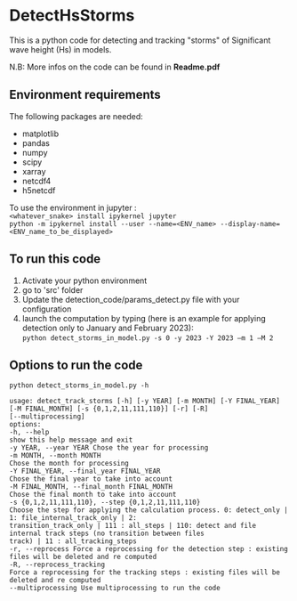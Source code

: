 # DetectHsStorms
This is a python code for detecting and tracking "storms" of Significant wave height (Hs) in models.

N.B: More infos on the code can be found in **Readme.pdf**


## Environment requirements
The following packages are needed:
- matplotlib
- pandas
- numpy
- scipy
- xarray
- netcdf4
- h5netcdf

To use the environment in jupyter :  
`<whatever_snake> install ipykernel jupyter`  
`python -m ipykernel install --user --name=<ENV_name> --display-name=<ENV_name_to_be_displayed>`

## To run this code 
1) Activate your python environment
2) go to 'src' folder
3) Update the detection_code/params_detect.py file with your configuration
4) launch the computation by typing (here is an example for applying detection only to January and February 2023):  
  `python detect_storms_in_model.py -s 0 -y 2023 -Y 2023 –m 1 –M 2`


## Options to run the code
```
python detect_storms_in_model.py -h

usage: detect_track_storms [-h] [-y YEAR] [-m MONTH] [-Y FINAL_YEAR] [-M FINAL_MONTH] [-s {0,1,2,11,111,110}] [-r] [-R]
[--multiprocessing]
options:
-h, --help
show this help message and exit
-y YEAR, --year YEAR Chose the year for processing
-m MONTH, --month MONTH
Chose the month for processing
-Y FINAL_YEAR, --final_year FINAL_YEAR
Chose the final year to take into account
-M FINAL_MONTH, --final_month FINAL_MONTH
Chose the final month to take into account
-s {0,1,2,11,111,110}, --step {0,1,2,11,111,110}
Choose the step for applying the calculation process. 0: detect_only | 1: file_internal_track_only | 2:
transition_track_only | 111 : all_steps | 110: detect and file internal track steps (no transition between files
track) | 11 : all_tracking_steps
-r, --reprocess Force a reprocessing for the detection step : existing files will be deleted and re computed
-R, --reprocess_tracking
Force a reprocessing for the tracking steps : existing files will be deleted and re computed
--multiprocessing Use multiprocessing to run the code
```
